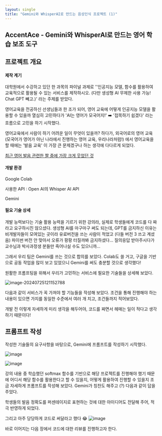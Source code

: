 ```yaml
---
layout: single
title: "Gemini와 WhisperAI로 만드는 음성인식 프로젝트 (1)"
---
```



## AccentAce - Gemini와 WhisperAI로 만드는 영어 학습 보조 도구

## 프로젝트 개요

#### 제작 계기

대학원에서 수강하고 있던 한 과목의 파이널 과제로 ''인공지능 모델, 함수를 활용하여 교육적으로 활용될 수 있는 서비스를 제작하시오. (다만 생성형 AI 무제한 사용 가능! Chat GPT 빼고.)' 라는 주제를 받았다.

영어교육을 전공하신 선생님들과 한 조가 되어, 영어 교육에 어떻게 인공지능 모델을 활용할 수 있을까 열심히 고민하다가 'AI는 영어가 모국어지!' ➡️ '접목하기 쉽겠다' 라는 흐름으로 고민을 하기 시작했다.

영어교육에서 사람이 하기 어려운 일이 무엇이 있을까? 하다가, 외국어로의 영어 교육 (모국어가 영어가 아닌 나라에서 진행하는 영어 교육, 우리나라처럼!) 에서 영어교육을 할 때에는 '발음 교육' 이 가장 큰 문제겠구나 하는 생각에 다다르게 되었다.

[최근 영어 발음 관련한 짤 중에 가장 크게 웃었던 것](https://www.instagram.com/reel/C7Q7MMcxqy6/?igsh=MTJobjlxZzJ3eXV4aQ==)



#### 개발 환경

Google Colab

사용한 API : Open AI의 Whisper AI API

Gemini



#### 필요 기술 상세

개발 능력보다는 기술 활용 능력을 기르기 위한 강의라, 실제로 학생들에게 코드를 다 짜라고 요구하시진 않으셨다. 생성형 AI를 마구마구 써도 되는데, GPT를 금지하신 이유는 비개발자들이 모여있는 곳이라 유료버전을 쓰는 사람이 적었고 (다들 버전 3 쓰고 계셨음) 파이썬 버전 안 맞아서 오류가 팡팡 터질까봐 금지하셨다... 질의응답 받아주시다가 교수님과 박사과정생 분들만 죽어나실 수도 있으니까...

그래서 우리 팀은 Gemini를 쓰는 것으로 합의를 보았다. Colab도 쓸 거고, 구글을 기반으로 공동 작업을 많이 보고 있었으니 Gemini를 써도 충분할 것으로 생각했다!

원활한 프롬프팅을 위해서 우리가 고민하는 서비스에 필요한 기술들을 상세해 보았다.



![image-20240725121152788](https://github.com/user-attachments/assets/0047f34d-71c2-4b3d-bd67-6d55938db6ae)

다음과 같이 서비스가 꼭 가져야 할 기능들을 작성해 보았다. 조건을 통해 진행해야 하는 내용이 있으면 가지를 동일한 수준에서 여러 개 치고, 조건들까지 적어보았다.

개발 전 이렇게 자세하게 미리 생각을 해두어야, 코드를 짜면서 헤매는 일이 적다고 생각하기 때문이다!





## 프롬프트 작성

작성한 기술들의 요구사항을 바탕으로, Gemini에 프롬프트를 작성하기 시작했다.

![image](https://github.com/user-attachments/assets/21e18126-9602-4594-b964-0d620f906934)

![image](https://github.com/user-attachments/assets/035855f9-825e-4dc7-af6a-1a378e57f6f4)

강의 내용 중 학습했던 softmax 함수를 기반으로 해당 프로젝트를 진행해야 했기 때문에 어디서 해당 함수를 활용한다고 할 수 있을지, 어떻게 활용하여 진행할 수 있을지 조금 자세하게 프롬프트를 작성해 보았다. Gemini가 칭찬도 해주고 (?) 다음과 같이 답을 주었다.

학생들의 발음 정확도를 퍼센테이지로 표현하는 것에 대한 아이디어도 전달해 주어, 적극 반영하게 되었다.



그리고 아주 당당하게 코드로 써달라고 했다 😂
![image](https://github.com/user-attachments/assets/e8bd3ad7-a524-45c7-8059-d995bdf21c42)

바로 이어지는 다음 장에서 코드에 대한 리뷰를 진행하고자 한다.